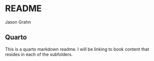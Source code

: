 README
================
Jason Grahn

## Quarto

This is a quarto markdown readme. I will be linking to book content that
resides in each of the subfolders.
